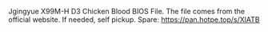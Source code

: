 Jgingyue X99M-H D3 Chicken Blood BIOS File.
The file comes from the official website.
If needed, self pickup.
Spare: https://pan.hotpe.top/s/XlATB
